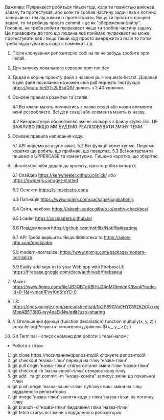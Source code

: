 Важливо: Пулреквест робиться тільки тоді, коли ти повністью виконав задачу та
протестував, або коли ти зробив частину задачі яка є логічно завершина і тім лід
взмозі її протестувати. Якщо ти просто в процесі задачі, то ти робишь просто
commit - це як "збереження файлу". Головне, не треба робити пулреквест якщо ти
зробив частину задачу. Це призводить до того що людина яка приймає пулреквест не
може протестувати код і якщо такий код просто змерджити з main то потім треба
відкатуватись якщо є помилки і.т.д.

1. Після клонування репозиторію собі на пк не забудь зробити npm install.

2. Для запуску локального сервера npm run dev

3. Додай в корінь проекту файл з назвою pull-requests-list.txt. Додавай в цей
   файл посилання на кожен свій pull requests. Інструкція
   https://youtu.be/9Ts2LBsdQfU дивись з 2.40 хвилини.

4. Основні правила розмітки та стилів:

   4.1 Всі класи мають починатись з назви секції або назви елемента який
   розробляєте. Всі діти секції або елемента мають їх назву.

   4.2 Використовуй обовьязково змінні кольорів з файлу styles.css. ЦЕ ВАЖЛИВО
   ЯКЩО МИ БУДЕМО РЕАЛІЗОВУВАТИ ЗМІНУ ТЕМИ.

5. Основні правила написання коду:

   5.1 API пишемо на async await. 5.2 Всі функції коментуємо. Пишемо коротко що
   робить, що приймає, що повертає. 5.3 Всі контастанти пишемо в UPPERCASE та
   коментуємо. Пишемо коротко, що зберігає.

6. Libraries(всі ліби додані до проекту, просто робіть імпорт):

   6.1 Слайдер https://kenwheeler.github.io/slick/ або
   https://swiperjs.com/get-started

   6.2 Селекти https://slimselectjs.com/

   6.3 Пагінація https://www.npmjs.com/package/paginationjs

   6.4 Світч, чекбокс https://lokesh-coder.github.io/pretty-checkbox/

   6.5 Loader https://cssloaders.github.io/

   6.6 Повідомлення https://github.com/notiflix/Notiflix#readme

   6.7 API Треба вирішити. Якщо бібліотека то https://axios-http.com/docs/intro

   6.8 modern-normalize: https://www.npmjs.com/package/modern-normalize

   6.9 Easily add sign-in to your Web app with FirebaseUI:
   https://firebase.google.com/docs/auth/web/firebaseui

7. Макет:
   https://www.figma.com/file/JB3QBTgXBIHU24nMOtmVmK/Book?node-id=0-1&t=ymen1Pvvf0nSfxYC-0

8. ТЗ:
   https://docs.google.com/spreadsheets/d/1p2P89GVo0HYGW2h2dXxrxxjMbpAB5T8RG-wy4oaEkNw/edit?usp=sharing

9. // Оголошення функції (function declaration) function multiply(x, y, z) {
   console.log(Результат множення дорівнює ${x _ y _ z}); }

10. Git Terminal - список команд для роботи з терміналом;

- Робота з гітом:

1. git clone https://посилання*на*репозиторій клонуєте репозиторій
2. git checkout ‘назва-гілки’ перехід на гілку ‘назва-гілки’
3. git pull origin ‘назва-гілки’ стягує останні зміни гілки ‘назва-гілки’
4. git checkout -b ‘назва-нової-гілки’ створює нову гілку
5. git add . та git commit -m “назва-коміта” записує зміни до локальної гілки
6. git push origin ‘назва-вашої-гілки’ публікує ваші зміни на гілці віддаленого
   репозиторію
7. git merge ‘назва-гілки’ залиття коду з гілки ‘назва-гілки’ на поточну гілку
8. git branch -d ‘назва-гілки’ видалення гілки ‘назва-гілки’
9. git fetch стягує всі зміни з віддаленого репозиторію
